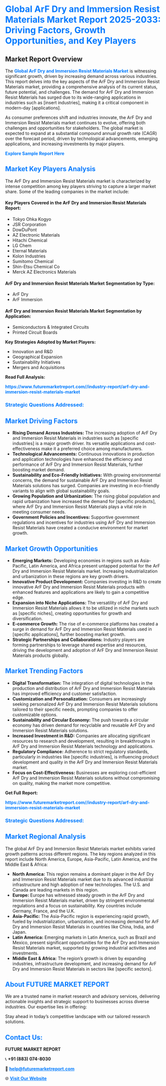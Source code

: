 <h1 style="color: #007BFF;">Global ArF Dry and Immersion Resist Materials Market Report 2025-2033: Driving Factors, Growth Opportunities, and Key Players</h1>

<section id="overview">
<h2>Market Report Overview</h2>
<p>The <a href="https://www.futuremarketreport.com//industry-report/arf-dry-and-immersion-resist-materials-market" style="color: #007BFF; text-decoration: none;"><strong>Global ArF Dry and Immersion Resist Materials Market</strong></a> is witnessing significant growth, driven by increasing demand across various industries. This report delves into the key aspects of the ArF Dry and Immersion Resist Materials market, providing a comprehensive analysis of its current status, future potential, and challenges. The demand for ArF Dry and Immersion Resist Materials has surged due to its wide-ranging applications in industries such as [insert industries], making it a critical component in modern-day [applications].</p>
<p>As consumer preferences shift and industries innovate, the ArF Dry and Immersion Resist Materials market continues to evolve, offering both challenges and opportunities for stakeholders. The global market is expected to expand at a substantial compound annual growth rate (CAGR) over the forecast period, driven by technological advancements, emerging applications, and increasing investments by major players.</p>
</section>

<section id="overview">
<p><a href="https://www.futuremarketreport.com//request-sample/reportId=50080" style="color: #007BFF; text-decoration: none;"><strong>Explore Sample Report Here</strong></a></p>
</section>

<section id="key-players">
<h2 style="color: #007BFF;">Market Key Players Analysis</h2>
<p>The ArF Dry and Immersion Resist Materials market is characterized by intense competition among key players striving to capture a larger market share. Some of the leading companies in the market include:</p>
<h4>Key Players Covered in the ArF Dry and Immersion Resist Materials Report:</h4>
<ul><li>Tokyo Ohka Kogyo</li><li>JSR Corporation</li><li>DowDuPont</li><li>AZ Electronic Materials</li><li>Hitachi Chemical</li><li>LG Chem</li><li>Eternal Materials</li><li>Kolon Industries</li><li>Sumitomo Chemical</li><li>Shin-Etsu Chemical Co</li><li>Merck AZ Electronics Materials</li></ul>
<h4>ArF Dry and Immersion Resist Materials Market Segmentation by Type:</h4>
<ul><li>ArF Dry</li><li>ArF Immersion</li></ul>

<h4>ArF Dry and Immersion Resist Materials Market Segmentation by Application:</h4>
<ul><li>Semiconductors &amp; Integrated Circuits</li><li>Printed Circuit Boards</li></ul>
<p><strong>Key Strategies Adopted by Market Players:</strong></p>
<ul>
<li>Innovation and R&D</li>
<li>Geographical Expansion</li>
<li>Sustainability Initiatives</li>
<li>Mergers and Acquisitions</li>
</ul>
</section>

<section>
<p><strong>Read Full Analysis: </strong></p><a href="https://www.futuremarketreport.com//industry-report/arf-dry-and-immersion-resist-materials-market" style="color: #007BFF; text-decoration: none;"><strong>https://www.futuremarketreport.com//industry-report/arf-dry-and-immersion-resist-materials-market</strong></a>
<h3 style="color: #007BFF;">Strategic Questions Addressed:</h3>
</section>

<section id="driving-factors">
<h2 style="color: #007BFF;">Market Driving Factors</h2>
<ul>
<li><strong>Rising Demand Across Industries:</strong> The increasing adoption of ArF Dry and Immersion Resist Materials in industries such as [specific industries] is a major growth driver. Its versatile applications and cost-effectiveness make it a preferred choice among manufacturers.</li>
<li><strong>Technological Advancements:</strong> Continuous innovations in production and application technologies have enhanced the efficiency and performance of ArF Dry and Immersion Resist Materials, further boosting market demand.</li>
<li><strong>Sustainability and Eco-Friendly Initiatives:</strong> With growing environmental concerns, the demand for sustainable ArF Dry and Immersion Resist Materials solutions has surged. Companies are investing in eco-friendly variants to align with global sustainability goals.</li>
<li><strong>Growing Population and Urbanization:</strong> The rising global population and rapid urbanization have increased the demand for [specific products], where ArF Dry and Immersion Resist Materials plays a vital role in meeting consumer needs.</li>
<li><strong>Government Policies and Incentives:</strong> Supportive government regulations and incentives for industries using ArF Dry and Immersion Resist Materials have created a conducive environment for market growth.</li>
</ul>
</section>

<section id="growth-opportunities">
<h2 style="color: #007BFF;">Market Growth Opportunities</h2>
<ul>
<li><strong>Emerging Markets:</strong> Developing economies in regions such as Asia-Pacific, Latin America, and Africa present untapped potential for the ArF Dry and Immersion Resist Materials market. Increasing industrialization and urbanization in these regions are key growth drivers.</li>
<li><strong>Innovative Product Development:</strong> Companies investing in R&D to create innovative ArF Dry and Immersion Resist Materials products with enhanced features and applications are likely to gain a competitive edge.</li>
<li><strong>Expansion into Niche Applications:</strong> The versatility of ArF Dry and Immersion Resist Materials allows it to be utilized in niche markets such as [specific niches], creating opportunities for growth and diversification.</li>
<li><strong>E-commerce Growth:</strong> The rise of e-commerce platforms has created a surge in demand for ArF Dry and Immersion Resist Materials used in [specific applications], further boosting market growth.</li>
<li><strong>Strategic Partnerships and Collaborations:</strong> Industry players are forming partnerships to leverage shared expertise and resources, driving the development and adoption of ArF Dry and Immersion Resist Materials products globally.</li>
</ul>
</section>

<section id="trending-factors">
<h2 style="color: #007BFF;">Market Trending Factors</h2>
<ul>
<li><strong>Digital Transformation:</strong> The integration of digital technologies in the production and distribution of ArF Dry and Immersion Resist Materials has improved efficiency and customer satisfaction.</li>
<li><strong>Customization and Personalization:</strong> Consumers are increasingly seeking personalized ArF Dry and Immersion Resist Materials solutions tailored to their specific needs, prompting companies to offer customizable options.</li>
<li><strong>Sustainability and Circular Economy:</strong> The push towards a circular economy has driven demand for recyclable and reusable ArF Dry and Immersion Resist Materials solutions.</li>
<li><strong>Increased Investment in R&D:</strong> Companies are allocating significant resources to research and development, resulting in breakthroughs in ArF Dry and Immersion Resist Materials technology and applications.</li>
<li><strong>Regulatory Compliance:</strong> Adherence to strict regulatory standards, particularly in industries like [specific industries], is influencing product development and quality in the ArF Dry and Immersion Resist Materials market.</li>
<li><strong>Focus on Cost-Effectiveness:</strong> Businesses are exploring cost-efficient ArF Dry and Immersion Resist Materials solutions without compromising on quality, making the market more competitive.</li>
</ul>
</section>

<section>
<p><strong>Get Full Report: </strong></p><a href="https://www.futuremarketreport.com//industry-report/arf-dry-and-immersion-resist-materials-market" style="color: #007BFF; text-decoration: none;"><strong>https://www.futuremarketreport.com//industry-report/arf-dry-and-immersion-resist-materials-market</strong></a>
<h3 style="color: #007BFF;">Strategic Questions Addressed:</h3>
</section>


<section id="regional-analysis">
<h2 style="color: #007BFF;">Market Regional Analysis</h2>
<p>The global ArF Dry and Immersion Resist Materials market exhibits varied growth patterns across different regions. The key regions analyzed in this report include North America, Europe, Asia-Pacific, Latin America, and the Middle East & Africa:</p>
<ul>
<li><strong>North America:</strong> This region remains a dominant player in the ArF Dry and Immersion Resist Materials market due to its advanced industrial infrastructure and high adoption of new technologies. The U.S. and Canada are leading markets in this region.</li>
<li><strong>Europe:</strong> Europe has witnessed steady growth in the ArF Dry and Immersion Resist Materials market, driven by stringent environmental regulations and a focus on sustainability. Key countries include Germany, France, and the U.K.</li>
<li><strong>Asia-Pacific:</strong> The Asia-Pacific region is experiencing rapid growth, fueled by industrialization, urbanization, and increasing demand for ArF Dry and Immersion Resist Materials in countries like China, India, and Japan.</li>
<li><strong>Latin America:</strong> Emerging markets in Latin America, such as Brazil and Mexico, present significant opportunities for the ArF Dry and Immersion Resist Materials market, supported by growing industrial activities and investments.</li>
<li><strong>Middle East & Africa:</strong> The region’s growth is driven by expanding industries, infrastructure development, and increasing demand for ArF Dry and Immersion Resist Materials in sectors like [specific sectors].</li>
</ul>
</section>

<footer>
<h2 style="color: #007BFF;">About FUTURE MARKET REPORT</h2>
<p>We are a trusted name in market research and advisory services, delivering actionable insights and strategic support to businesses across diverse industries. Our expertise lies in offering:</p>

<p>Stay ahead in today’s competitive landscape with our tailored research solutions.</p>

<h2 style="color: #007BFF;">Contact Us:</h2>
<p><strong>FUTURE MARKET REPORT</strong></p>
<p>📞 <strong>+91 (883) 074-8030</strong></p>
<p>📧 <strong><a href="mailto:help@futuremarketreport.com" style="color: #007BFF;">help@futuremarketreport.com</a></strong></p>
<p>🌐 <strong><a href="https://www.futuremarketreport.com/" style="color: #007BFF;">Visit Our Website</a></strong></p>
</footer>